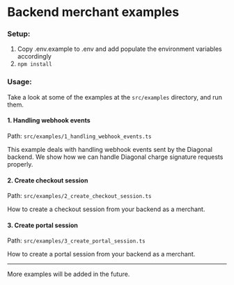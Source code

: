 # Backend merchant examples

### Setup:

1. Copy .env.example to .env and add populate the environment variables accordingly
2. `npm install`


### Usage:

Take a look at some of the examples at the `src/examples` directory, and run them.


#### 1. Handling webhook events

Path: `src/examples/1_handling_webhook_events.ts`

This example deals with handling webhook events sent by the Diagonal backend. We show how we can handle Diagonal charge signature requests properly.

#### 2. Create checkout session

Path: `src/examples/2_create_checkout_session.ts`

How to create a checkout session from your backend as a merchant.

#### 3. Create portal session

Path: `src/examples/3_create_portal_session.ts`

How to create a portal session from your backend as a merchant.


---

More examples will be added in the future.
